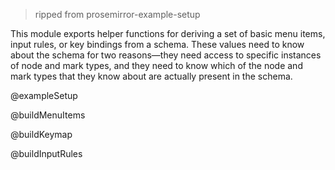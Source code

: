 > ripped from prosemirror-example-setup

This module exports helper functions for deriving a set of basic menu
items, input rules, or key bindings from a schema. These values need
to know about the schema for two reasons—they need access to specific
instances of node and mark types, and they need to know which of the
node and mark types that they know about are actually present in the
schema.

@exampleSetup

@buildMenuItems

@buildKeymap

@buildInputRules
